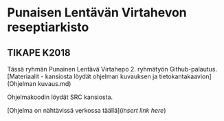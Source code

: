 # Punaisen Lentävän Virtahevon reseptiarkisto

## TIKAPE K2018

Tässä ryhmän Punainen Lentävä Virtahepo 2. ryhmätyön Github-palautus.
[Materiaalit - kansiosta löydät ohjelman kuvauksen ja tietokantakaavion](Ohjelman kuvaus.md)

Ohjelmakoodin löydät SRC kansiosta.

[Ohjelma on nähtävissä verkossa täällä](*insert link here*)
